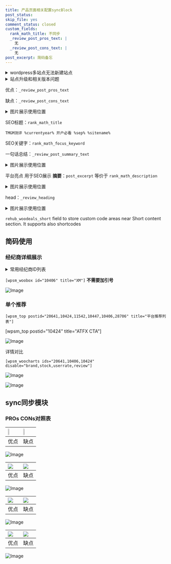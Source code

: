 ```yaml
---
title: 产品页面相关配置syncBlock
post_status: 
skip_file: yes
comment_status: closed
custom_fields:
  rank_math_title: 不同步
  _review_post_pros_text: |
    无
  _review_post_cons_text: |
    无
post_excerpt: 简码备忘
---
```

<details><summary>wordpress多站点无法新建站点</summary>

<li>和报错需要清理cookies一样的原因</li>
<li>wp-config.php里面<code>define( 'SUBDOMAIN_INSTALL', false );//子域名安装</code></li>
<li>新建子站点是用<code>define( 'SUBDOMAIN_INSTALL', true);//子域名安装</code> 完成以后，改成<code>false</code></li>
</details>

<details><summary>站点升级和相关版本问题</summary>

<p>wordpress：5.9.9
woocommerce：7.5.1
出现问题的地方：主题选项里面>><strong>Product layout >>compact style</strong></p>
<p>如何出现没有用过的字段 导致无法保存。先导出配置 然后进行修改，后面再次恢复即可。</p>
<p>出现部分字段无法显示时，需要返回默认布局后，对产品进行保存就好了。</p>
<p></p>
</details>

优点：`_review_post_pros_text`

缺点：`_review_post_cons_text`

<details><summary>图片展示使用位置</summary>

<img src="https://prod-files-secure.s3.us-west-2.amazonaws.com/39ed1227-6d7d-4570-be36-9ccd4a2c4241/f51d3d83-55d4-4bdf-9604-f37ec77ab556/Untitled.png?X-Amz-Algorithm=AWS4-HMAC-SHA256&X-Amz-Content-Sha256=UNSIGNED-PAYLOAD&X-Amz-Credential=ASIAZI2LB4663J6KWKL3%2F20250801%2Fus-west-2%2Fs3%2Faws4_request&X-Amz-Date=20250801T165517Z&X-Amz-Expires=3600&X-Amz-Security-Token=IQoJb3JpZ2luX2VjEMn%2F%2F%2F%2F%2F%2F%2F%2F%2F%2FwEaCXVzLXdlc3QtMiJHMEUCIHrqUPetF3bS96jrMvT7XXNn5HEKmoX4enYcMeUfCnWzAiEAuIjeTmplv8%2BFL0p7Yf4CdLyqhAikmirB4pOevyyyw54qiAQI8v%2F%2F%2F%2F%2F%2F%2F%2F%2F%2FARAAGgw2Mzc0MjMxODM4MDUiDDp%2BjXAFtjt3gtx3tSrcA9cSR5uGXVJCmrK2%2BFKC2phDWQSdEr%2FUCvC4unKUu6J8tfI%2FLqs2R%2B5ItlV6j7InDVQiPQBo3HB19uXo8qElpKy6REYVTkJDWa%2BNMNDpW%2BeXfLhlExplFFb7LGXuEZpwliNnKWoDNAXhwKKW1PzA7JL1Ugty3KYegkgTu%2Fk6eYXvXYfJ8mEOxSFjN9E9O6XmFzmqKm9MkwZgxEmb6Gk2J4rqLClFJ2SuFX2F8UwnfioevTFGK58AKV1ZSibo8Iu2qNjDqZPVZHedQAYmSk7vz4Oosz0P1mVs6CJwsd8rm4sccaaCze%2BRr56y2QWHE3gqGTbnKxbESddI7mFrxU3vTlEJHnCLPrfBmIzsRGi%2FbfM5XsuaYPETcoy%2BzdUu3iwNdrXOXkHsrLDxdIJQWfBoLwt46vUWYIJv1Dk40Ejz5GkE3CKp%2BOLTQXOoxi0Qfl%2BmXrNFsvd2n1ZGdeWgZhuxO%2FpH6%2FCQkBzTPoR%2FJJ%2FRvFIF%2Fu8O1Yd1wQUeZ6AOMk52dlQkIb1QVx%2F3RK5UhjkiniN3TMrNIuFokVg44JfxhbKixFc28dEqk9PjIYnVN4MDxfrFWsFc2OLs6oUw8n1M1sjbULg5pjnTDJLwse8KhY1jEsU5cNWG39jdymBwMKzgs8QGOqUB1DyBXX0KMxWgjdXWWuMrM%2BcvHwqXSY%2Bm%2FJSuHylu1AM1lVrYcQzeov2yHdBPR56ND6RT3Pb6l1et%2BV2Vj7QZtwBRepCMWih%2BaA2FkCka5JdAuLrw9HtqFxxlr%2BAECmHh8%2BO9Zys%2FEY5zpzROaT8OruOt9ihdXd1rb4Aud3omby7cZ3CLal5JGTZFoqw9sYQg7tTbCTzgznUQ9WLIShUUf988B0X5&X-Amz-Signature=3208ddc1e33099a1f06b99bf4f9a68fe2283b12c7c9945046b1e07e81b37b403&X-Amz-SignedHeaders=host&x-amz-checksum-mode=ENABLED&x-id=GetObject" alt="Image">
</details>

SEO标题：`rank_math_title`

`TMGM测评 %currentyear% 开户必看 %sep% %sitename%`

SEO关键字：`rank_math_focus_keyword`

一句话总结：`_review_post_summary_text`

<details><summary>图片展示使用位置</summary>

<img src="https://prod-files-secure.s3.us-west-2.amazonaws.com/39ed1227-6d7d-4570-be36-9ccd4a2c4241/4b96a922-296c-4f4e-8630-d1c870cbce01/Untitled.png?X-Amz-Algorithm=AWS4-HMAC-SHA256&X-Amz-Content-Sha256=UNSIGNED-PAYLOAD&X-Amz-Credential=ASIAZI2LB4667MQHN5FV%2F20250801%2Fus-west-2%2Fs3%2Faws4_request&X-Amz-Date=20250801T165518Z&X-Amz-Expires=3600&X-Amz-Security-Token=IQoJb3JpZ2luX2VjEMn%2F%2F%2F%2F%2F%2F%2F%2F%2F%2FwEaCXVzLXdlc3QtMiJHMEUCIGrD6PfsryKViSyvdyC3aNu%2BEyY1qTQR8RHdiEtkzcvPAiEAk%2FSn%2Fd%2BcvlmWNy9eQ04pksGOQBbReZIVIl3i2ch367IqiAQI8v%2F%2F%2F%2F%2F%2F%2F%2F%2F%2FARAAGgw2Mzc0MjMxODM4MDUiDJUxx569pbonO4bksircA8ZIkD4IQC1vf2TWAKXiYb%2FBiSuM2b39LWXQQDhwktkFqK1V%2BwRk%2BnqUfWbEzg4LwqsVDhQTg%2F77ff8qNthAIyemS44CA99r8vpMtT9GP8Ax5zuZEEs9lX%2BtFHgErDCX6xgbcy%2Bhs8asdI9YDg2swLuIs5eicqklZrU4acwoynnUVPjn75djbCEtoZckBJfkSZaXe%2FlOo81RiXJK4zchXKDgv7oIrCI6LBJl7ZEmzW8L8WIu%2FhytTUuIzUQGaWUctgdN8FoZTq9Fdkc%2BtKQX50QTdla9oQAEkYodI%2FcraFdpcO8XXHyHvRQ0uMHi2FfmCHdZGqKe8KnQWa2kmQ5lxJ6JKQezJ2BayfT3gwo46eRrRQI0WsSt0Mwn16UL9iiqAh%2B9EqSNNv%2Ft9V5LCGal3brTutqtiB3ActWXcPJH%2BEnUzEJDodkExSm2uqKI%2FazPKLSStIjh89vDW3X6vLH1RPmzuVdRqNUmz5dwmn8VaGGfRSfySSM5dcuTLgasgL5ZUv87PuALv9IXPU1RmxXaQUz9KuMYvMQ0OrSBLupW5o3GZZh5VMLMtWLjsvLTYkf7dNvLERKtkNBZn1WcMu%2FY2b2GaocO05HbxkjRvgnrKw864iUftgD8LHYiJ7E2MIDgs8QGOqUBvDFHSAqOnFEsPKRZW9VrMYd8jTwbMRbM6w6hP34cpQzME7RhUxtkNl6eMUKwbHtGcClXP6dIu%2FF%2FEA7CAYwFNTNVOYp%2B9IdwU%2BYAGwYkQCax7wYHaLi5U%2Bs404iJ2zghLG6g%2B4L4uWqJeqt5rcPwPyqu0mUDYcMxr8LQzEWKD7IAQzmSNhwyfyS1GRRKQfyEHTwY7YCt7DJbVVLwLVI2q8gr1l4B&X-Amz-Signature=d5f5a6932aaf95631deea7348dbdd30f45b349a496eb8f7ffc13de15fafff0ff&X-Amz-SignedHeaders=host&x-amz-checksum-mode=ENABLED&x-id=GetObject" alt="Image">
</details>

平台亮点 用于SEO展示 **摘要**：`post_excerpt`  等价于 `rank_math_description`

<details><summary>图片展示使用位置</summary>

<img src="https://prod-files-secure.s3.us-west-2.amazonaws.com/39ed1227-6d7d-4570-be36-9ccd4a2c4241/1ee11f63-b60a-4dfe-a7a7-d58ff23b5d88/Untitled.png?X-Amz-Algorithm=AWS4-HMAC-SHA256&X-Amz-Content-Sha256=UNSIGNED-PAYLOAD&X-Amz-Credential=ASIAZI2LB4666L4NAFXV%2F20250801%2Fus-west-2%2Fs3%2Faws4_request&X-Amz-Date=20250801T165518Z&X-Amz-Expires=3600&X-Amz-Security-Token=IQoJb3JpZ2luX2VjEMn%2F%2F%2F%2F%2F%2F%2F%2F%2F%2FwEaCXVzLXdlc3QtMiJIMEYCIQDcymc2BNCZtp5sQPYkENKilSj3FgqxsmC9jXjcCEWE8wIhAP1j3Gf9T8vMp4upeWHZmKjwH5s2ldh9A5xRepZrDkz9KogECPL%2F%2F%2F%2F%2F%2F%2F%2F%2F%2FwEQABoMNjM3NDIzMTgzODA1IgxivQuGZty9i0mH0HUq3APe5mRgksky1n6PmagNKWKpixO4NhnY7Lm1y2zMTYgiK4BvocgFA5lu5VBZS8UI2GrFprP1sva3HDUTpLUPYlKndHTL0vxWVArIocv5HCbLcKUrYyZIb989F0h%2F%2FarS1LMPP1wLQgyOmpvpaYj3nnx0i5F1ZcWVLYcoCc9Z1FdBeFu3jnDe7hCB9yRYzKERskg79DPwjrKufO1KTYg0hMlhBgR7FhYnscfRkFLfA9VvXC%2F5iVh%2FuISrCYSwMK1Exj8y3W9zUL0Ka3pn4SUkHIeJ6vBqJ7JuYCJ%2FrsG5xa%2B97VRFTJekvk3nteVas9aFzvrLWwzraxv22qF%2FFQp%2FJO5kkYtBB%2FiOBrVrmy74Ty98w3DjDzx7TnXWhBVMogC%2BGIVDEmxRgDBTheZIrmjj9syBZh8oXAcKHar6FtUe7M7XMllMUXYmor%2BvOGcFGyif1qqtV3iUe93rvSWk2sepCAc9dcqxAX5EzxzaGa59IlRvtSuw0FhhedJDpGCRk4cfGlIggPq6dG08aiNAeDc307lFHnrEkli9%2Bm0%2BGKB3%2BwY5jUcbrb9VarurFmzG43lpcdrxgTfRjiOHKVcLqo6IUrwF%2FoR6bf6kle43IqfASZeP25roE%2FX49ipgp%2BlgXDDo4LPEBjqkARKWyN%2BpnbK5WWdYQEU3%2Fqee16n19LE2fzkg5pBulq2O4lN7n%2FFrNe4nR45qSdZGsblapAXx5a%2F0uqPe77DNZtmSaxZ7kVsZTO82l7ck3xrzcKiW%2FMFbiau2FN1iOPqGDCc1er8VubPcabrwXqusxpQJqO%2Bo60%2BvdQ72BSq27IfVIotSo1cyDhK%2BFbNrlgQhE4RttwsfOlE6l4Nn2ySPly95rMjO&X-Amz-Signature=d7d3c1cdd32feef323d642fb726cffeaacc83c23241b6bb98a9726879fe7f877&X-Amz-SignedHeaders=host&x-amz-checksum-mode=ENABLED&x-id=GetObject" alt="Image">
<img src="https://prod-files-secure.s3.us-west-2.amazonaws.com/39ed1227-6d7d-4570-be36-9ccd4a2c4241/ad4118b5-78d8-4fbe-801e-3b29b5d99c01/Untitled.png?X-Amz-Algorithm=AWS4-HMAC-SHA256&X-Amz-Content-Sha256=UNSIGNED-PAYLOAD&X-Amz-Credential=ASIAZI2LB4666L4NAFXV%2F20250801%2Fus-west-2%2Fs3%2Faws4_request&X-Amz-Date=20250801T165518Z&X-Amz-Expires=3600&X-Amz-Security-Token=IQoJb3JpZ2luX2VjEMn%2F%2F%2F%2F%2F%2F%2F%2F%2F%2FwEaCXVzLXdlc3QtMiJIMEYCIQDcymc2BNCZtp5sQPYkENKilSj3FgqxsmC9jXjcCEWE8wIhAP1j3Gf9T8vMp4upeWHZmKjwH5s2ldh9A5xRepZrDkz9KogECPL%2F%2F%2F%2F%2F%2F%2F%2F%2F%2FwEQABoMNjM3NDIzMTgzODA1IgxivQuGZty9i0mH0HUq3APe5mRgksky1n6PmagNKWKpixO4NhnY7Lm1y2zMTYgiK4BvocgFA5lu5VBZS8UI2GrFprP1sva3HDUTpLUPYlKndHTL0vxWVArIocv5HCbLcKUrYyZIb989F0h%2F%2FarS1LMPP1wLQgyOmpvpaYj3nnx0i5F1ZcWVLYcoCc9Z1FdBeFu3jnDe7hCB9yRYzKERskg79DPwjrKufO1KTYg0hMlhBgR7FhYnscfRkFLfA9VvXC%2F5iVh%2FuISrCYSwMK1Exj8y3W9zUL0Ka3pn4SUkHIeJ6vBqJ7JuYCJ%2FrsG5xa%2B97VRFTJekvk3nteVas9aFzvrLWwzraxv22qF%2FFQp%2FJO5kkYtBB%2FiOBrVrmy74Ty98w3DjDzx7TnXWhBVMogC%2BGIVDEmxRgDBTheZIrmjj9syBZh8oXAcKHar6FtUe7M7XMllMUXYmor%2BvOGcFGyif1qqtV3iUe93rvSWk2sepCAc9dcqxAX5EzxzaGa59IlRvtSuw0FhhedJDpGCRk4cfGlIggPq6dG08aiNAeDc307lFHnrEkli9%2Bm0%2BGKB3%2BwY5jUcbrb9VarurFmzG43lpcdrxgTfRjiOHKVcLqo6IUrwF%2FoR6bf6kle43IqfASZeP25roE%2FX49ipgp%2BlgXDDo4LPEBjqkARKWyN%2BpnbK5WWdYQEU3%2Fqee16n19LE2fzkg5pBulq2O4lN7n%2FFrNe4nR45qSdZGsblapAXx5a%2F0uqPe77DNZtmSaxZ7kVsZTO82l7ck3xrzcKiW%2FMFbiau2FN1iOPqGDCc1er8VubPcabrwXqusxpQJqO%2Bo60%2BvdQ72BSq27IfVIotSo1cyDhK%2BFbNrlgQhE4RttwsfOlE6l4Nn2ySPly95rMjO&X-Amz-Signature=d51e08267fda8899f95b96db1208acada0eb5bf2a8d0171d339a03d0550ed857&X-Amz-SignedHeaders=host&x-amz-checksum-mode=ENABLED&x-id=GetObject" alt="Image">
<img src="https://prod-files-secure.s3.us-west-2.amazonaws.com/39ed1227-6d7d-4570-be36-9ccd4a2c4241/a38cf7c9-a79c-4b64-9e94-13589fe0758b/Untitled.png?X-Amz-Algorithm=AWS4-HMAC-SHA256&X-Amz-Content-Sha256=UNSIGNED-PAYLOAD&X-Amz-Credential=ASIAZI2LB4666L4NAFXV%2F20250801%2Fus-west-2%2Fs3%2Faws4_request&X-Amz-Date=20250801T165518Z&X-Amz-Expires=3600&X-Amz-Security-Token=IQoJb3JpZ2luX2VjEMn%2F%2F%2F%2F%2F%2F%2F%2F%2F%2FwEaCXVzLXdlc3QtMiJIMEYCIQDcymc2BNCZtp5sQPYkENKilSj3FgqxsmC9jXjcCEWE8wIhAP1j3Gf9T8vMp4upeWHZmKjwH5s2ldh9A5xRepZrDkz9KogECPL%2F%2F%2F%2F%2F%2F%2F%2F%2F%2FwEQABoMNjM3NDIzMTgzODA1IgxivQuGZty9i0mH0HUq3APe5mRgksky1n6PmagNKWKpixO4NhnY7Lm1y2zMTYgiK4BvocgFA5lu5VBZS8UI2GrFprP1sva3HDUTpLUPYlKndHTL0vxWVArIocv5HCbLcKUrYyZIb989F0h%2F%2FarS1LMPP1wLQgyOmpvpaYj3nnx0i5F1ZcWVLYcoCc9Z1FdBeFu3jnDe7hCB9yRYzKERskg79DPwjrKufO1KTYg0hMlhBgR7FhYnscfRkFLfA9VvXC%2F5iVh%2FuISrCYSwMK1Exj8y3W9zUL0Ka3pn4SUkHIeJ6vBqJ7JuYCJ%2FrsG5xa%2B97VRFTJekvk3nteVas9aFzvrLWwzraxv22qF%2FFQp%2FJO5kkYtBB%2FiOBrVrmy74Ty98w3DjDzx7TnXWhBVMogC%2BGIVDEmxRgDBTheZIrmjj9syBZh8oXAcKHar6FtUe7M7XMllMUXYmor%2BvOGcFGyif1qqtV3iUe93rvSWk2sepCAc9dcqxAX5EzxzaGa59IlRvtSuw0FhhedJDpGCRk4cfGlIggPq6dG08aiNAeDc307lFHnrEkli9%2Bm0%2BGKB3%2BwY5jUcbrb9VarurFmzG43lpcdrxgTfRjiOHKVcLqo6IUrwF%2FoR6bf6kle43IqfASZeP25roE%2FX49ipgp%2BlgXDDo4LPEBjqkARKWyN%2BpnbK5WWdYQEU3%2Fqee16n19LE2fzkg5pBulq2O4lN7n%2FFrNe4nR45qSdZGsblapAXx5a%2F0uqPe77DNZtmSaxZ7kVsZTO82l7ck3xrzcKiW%2FMFbiau2FN1iOPqGDCc1er8VubPcabrwXqusxpQJqO%2Bo60%2BvdQ72BSq27IfVIotSo1cyDhK%2BFbNrlgQhE4RttwsfOlE6l4Nn2ySPly95rMjO&X-Amz-Signature=16db5a53048f30a5284c8e337484ea5f51c59a1496ff0bcbb1272cc1f543daf4&X-Amz-SignedHeaders=host&x-amz-checksum-mode=ENABLED&x-id=GetObject" alt="Image">
<img src="https://prod-files-secure.s3.us-west-2.amazonaws.com/39ed1227-6d7d-4570-be36-9ccd4a2c4241/7da6fc1e-d2ac-42ae-8c75-cb5749aa18f6/Untitled.png?X-Amz-Algorithm=AWS4-HMAC-SHA256&X-Amz-Content-Sha256=UNSIGNED-PAYLOAD&X-Amz-Credential=ASIAZI2LB4666L4NAFXV%2F20250801%2Fus-west-2%2Fs3%2Faws4_request&X-Amz-Date=20250801T165518Z&X-Amz-Expires=3600&X-Amz-Security-Token=IQoJb3JpZ2luX2VjEMn%2F%2F%2F%2F%2F%2F%2F%2F%2F%2FwEaCXVzLXdlc3QtMiJIMEYCIQDcymc2BNCZtp5sQPYkENKilSj3FgqxsmC9jXjcCEWE8wIhAP1j3Gf9T8vMp4upeWHZmKjwH5s2ldh9A5xRepZrDkz9KogECPL%2F%2F%2F%2F%2F%2F%2F%2F%2F%2FwEQABoMNjM3NDIzMTgzODA1IgxivQuGZty9i0mH0HUq3APe5mRgksky1n6PmagNKWKpixO4NhnY7Lm1y2zMTYgiK4BvocgFA5lu5VBZS8UI2GrFprP1sva3HDUTpLUPYlKndHTL0vxWVArIocv5HCbLcKUrYyZIb989F0h%2F%2FarS1LMPP1wLQgyOmpvpaYj3nnx0i5F1ZcWVLYcoCc9Z1FdBeFu3jnDe7hCB9yRYzKERskg79DPwjrKufO1KTYg0hMlhBgR7FhYnscfRkFLfA9VvXC%2F5iVh%2FuISrCYSwMK1Exj8y3W9zUL0Ka3pn4SUkHIeJ6vBqJ7JuYCJ%2FrsG5xa%2B97VRFTJekvk3nteVas9aFzvrLWwzraxv22qF%2FFQp%2FJO5kkYtBB%2FiOBrVrmy74Ty98w3DjDzx7TnXWhBVMogC%2BGIVDEmxRgDBTheZIrmjj9syBZh8oXAcKHar6FtUe7M7XMllMUXYmor%2BvOGcFGyif1qqtV3iUe93rvSWk2sepCAc9dcqxAX5EzxzaGa59IlRvtSuw0FhhedJDpGCRk4cfGlIggPq6dG08aiNAeDc307lFHnrEkli9%2Bm0%2BGKB3%2BwY5jUcbrb9VarurFmzG43lpcdrxgTfRjiOHKVcLqo6IUrwF%2FoR6bf6kle43IqfASZeP25roE%2FX49ipgp%2BlgXDDo4LPEBjqkARKWyN%2BpnbK5WWdYQEU3%2Fqee16n19LE2fzkg5pBulq2O4lN7n%2FFrNe4nR45qSdZGsblapAXx5a%2F0uqPe77DNZtmSaxZ7kVsZTO82l7ck3xrzcKiW%2FMFbiau2FN1iOPqGDCc1er8VubPcabrwXqusxpQJqO%2Bo60%2BvdQ72BSq27IfVIotSo1cyDhK%2BFbNrlgQhE4RttwsfOlE6l4Nn2ySPly95rMjO&X-Amz-Signature=b741ffba86fdc275e0daa5bd9f71ed028cb6dd1ac0691721e212ea61a62e5007&X-Amz-SignedHeaders=host&x-amz-checksum-mode=ENABLED&x-id=GetObject" alt="Image">
<img src="https://prod-files-secure.s3.us-west-2.amazonaws.com/39ed1227-6d7d-4570-be36-9ccd4a2c4241/7e97f40a-eaee-47f5-b2f9-475f96808fa7/Untitled.png?X-Amz-Algorithm=AWS4-HMAC-SHA256&X-Amz-Content-Sha256=UNSIGNED-PAYLOAD&X-Amz-Credential=ASIAZI2LB4666L4NAFXV%2F20250801%2Fus-west-2%2Fs3%2Faws4_request&X-Amz-Date=20250801T165518Z&X-Amz-Expires=3600&X-Amz-Security-Token=IQoJb3JpZ2luX2VjEMn%2F%2F%2F%2F%2F%2F%2F%2F%2F%2FwEaCXVzLXdlc3QtMiJIMEYCIQDcymc2BNCZtp5sQPYkENKilSj3FgqxsmC9jXjcCEWE8wIhAP1j3Gf9T8vMp4upeWHZmKjwH5s2ldh9A5xRepZrDkz9KogECPL%2F%2F%2F%2F%2F%2F%2F%2F%2F%2FwEQABoMNjM3NDIzMTgzODA1IgxivQuGZty9i0mH0HUq3APe5mRgksky1n6PmagNKWKpixO4NhnY7Lm1y2zMTYgiK4BvocgFA5lu5VBZS8UI2GrFprP1sva3HDUTpLUPYlKndHTL0vxWVArIocv5HCbLcKUrYyZIb989F0h%2F%2FarS1LMPP1wLQgyOmpvpaYj3nnx0i5F1ZcWVLYcoCc9Z1FdBeFu3jnDe7hCB9yRYzKERskg79DPwjrKufO1KTYg0hMlhBgR7FhYnscfRkFLfA9VvXC%2F5iVh%2FuISrCYSwMK1Exj8y3W9zUL0Ka3pn4SUkHIeJ6vBqJ7JuYCJ%2FrsG5xa%2B97VRFTJekvk3nteVas9aFzvrLWwzraxv22qF%2FFQp%2FJO5kkYtBB%2FiOBrVrmy74Ty98w3DjDzx7TnXWhBVMogC%2BGIVDEmxRgDBTheZIrmjj9syBZh8oXAcKHar6FtUe7M7XMllMUXYmor%2BvOGcFGyif1qqtV3iUe93rvSWk2sepCAc9dcqxAX5EzxzaGa59IlRvtSuw0FhhedJDpGCRk4cfGlIggPq6dG08aiNAeDc307lFHnrEkli9%2Bm0%2BGKB3%2BwY5jUcbrb9VarurFmzG43lpcdrxgTfRjiOHKVcLqo6IUrwF%2FoR6bf6kle43IqfASZeP25roE%2FX49ipgp%2BlgXDDo4LPEBjqkARKWyN%2BpnbK5WWdYQEU3%2Fqee16n19LE2fzkg5pBulq2O4lN7n%2FFrNe4nR45qSdZGsblapAXx5a%2F0uqPe77DNZtmSaxZ7kVsZTO82l7ck3xrzcKiW%2FMFbiau2FN1iOPqGDCc1er8VubPcabrwXqusxpQJqO%2Bo60%2BvdQ72BSq27IfVIotSo1cyDhK%2BFbNrlgQhE4RttwsfOlE6l4Nn2ySPly95rMjO&X-Amz-Signature=010d76204e4537f9705768756a56919d2e5c07299e6d31ef775623f38ecc3b00&X-Amz-SignedHeaders=host&x-amz-checksum-mode=ENABLED&x-id=GetObject" alt="Image">
</details>

head：`_review_heading`

<details><summary>图片展示使用位置</summary>

<img src="https://prod-files-secure.s3.us-west-2.amazonaws.com/39ed1227-6d7d-4570-be36-9ccd4a2c4241/3a4650ad-9887-415c-889a-edd51fa54f27/Untitled.png?X-Amz-Algorithm=AWS4-HMAC-SHA256&X-Amz-Content-Sha256=UNSIGNED-PAYLOAD&X-Amz-Credential=ASIAZI2LB466RZYRRJUW%2F20250801%2Fus-west-2%2Fs3%2Faws4_request&X-Amz-Date=20250801T165518Z&X-Amz-Expires=3600&X-Amz-Security-Token=IQoJb3JpZ2luX2VjEMn%2F%2F%2F%2F%2F%2F%2F%2F%2F%2FwEaCXVzLXdlc3QtMiJHMEUCIFmImfzfZ9mkkCF8FeWwFdhWZdgQlz%2F1ZQ7XjFxUQwNLAiEAxuLZuVw6kBBV6jbTlhnmvE3PV2Rk9KzM2unReW6yQZMqiAQI8v%2F%2F%2F%2F%2F%2F%2F%2F%2F%2FARAAGgw2Mzc0MjMxODM4MDUiDNibBgs%2FhiRDLwJR2ircAxxkHdiQsG03HkbSTmJpElpQr2mETr3boyCRaEsFRcjaGer8QWUR2sCUfgyEq8DInXtKbgAGOXTnY6wwPdV96lDxgh%2B5La2fL78Yvumeyhu77891GiPXRYt8kDmf2dA6o1O2X%2Be01GQ4iwnfXzBhKOikBcRhy6qqZeeehgH4Dcrl1addEHdK2WXoKdwMiUv%2FvFi0jjrY%2FN109hnTeRmt58KsqvIMC%2F36nmtZOoyDR6uhBP%2F3X2v7UbDEPSovNAI7HSHYawFjsIw6Qcvgiu8wwGjGkLOw6g8IshU8UxRSLoen3z0%2FPvq9f8%2BRjhglzw%2BBpD22YayE%2BzFXGCirXvM8NR9p7kOj42O98eUmUeSvUL374Rlo0mHawBRRLbvLkxIoc9QcCofckq4e9ucbTCO5ivUPPXumljaPPvDA2qLsrXgyf6z%2BQMer9UTZ%2B%2Fvv1VmsKeuvzv9EXbyTh%2Fpx0bM1G2Qqc%2Fo7bsTM0Cs%2BQZWK5lRDvMyJ6IYyfRkoXCO%2F%2BgOQdmaKbsCmEEtCt05EtFEuwbyhLFJXhXF1iB937sX1h0mn2vxz0Ed%2FYGu7vJCgScHBKTTVEOBpFTsL%2FS6x0oY1LnxK6mnhbL%2FyUP0dCEML4mQfNJK1AdYzftwigSFBMKzfs8QGOqUBlNy3j8nsbfohd0yWcV9AM2LOw%2Fq9umwCcNMK3%2BTCYIuquTSqou1s%2Bnt1ApYnzsI65HkSMOmOTp6K65%2FsL0SyjaAhl1KaFPa%2Bj%2BB4xWyIA5%2F9U64Iz%2F2gaWWmEGaRbbbUJv4mUzo%2FmvI5s78%2BpmkfMm0jz1Y2sa9i7ZMypnWeOFtAQ7T%2FeF%2BkIU7h7SHz2OtCwpzaLu3FthOtE3kS%2FvJL5MRvy5a9&X-Amz-Signature=2e0b8e38b4265fefbce82c88053cf4f69cfd48ae1cef04969d1ac77fef4b7c50&X-Amz-SignedHeaders=host&x-amz-checksum-mode=ENABLED&x-id=GetObject" alt="Image">
</details>

`rehub_woodeals_short`	field to store custom code areas near Short content section. It supports also shortcodes



## 简码使用

### 经纪商详细展示

<details><summary>常用经纪商ID列表</summary>

<pre><code class="php">嘉盛 ===> 20641  [wpsm_woobox id="20641" title="嘉盛"]
易信easymarkets ===> 11542  [wpsm_woobox id="11542" title="易信easymarkets"]
ATFX外汇 ===> 10424  [wpsm_woobox id="10424" title="ATFX"]
XM ===> 10406  [wpsm_woobox id="10406" title="XM"]
TMGM ===> 29622  [wpsm_woobox id="29622" title="TMGM"]
HYCM ===> 10447  [wpsm_woobox id="10447" title="HYCM"]
fpmarkets澳福外汇 ===> 20639  [wpsm_woobox id="20639" title="fpmarkets澳福外汇"]</code></pre>
</details>

`[wpsm_woobox id="10406" title="XM"]` **不需要加引号**

![Image](https://prod-files-secure.s3.us-west-2.amazonaws.com/39ed1227-6d7d-4570-be36-9ccd4a2c4241/4f898f9d-0fa7-4e43-acd3-ac6bc7be575a/Untitled.png?X-Amz-Algorithm=AWS4-HMAC-SHA256&X-Amz-Content-Sha256=UNSIGNED-PAYLOAD&X-Amz-Credential=ASIAZI2LB466WE2RSETZ%2F20250801%2Fus-west-2%2Fs3%2Faws4_request&X-Amz-Date=20250801T165516Z&X-Amz-Expires=3600&X-Amz-Security-Token=IQoJb3JpZ2luX2VjEMn%2F%2F%2F%2F%2F%2F%2F%2F%2F%2FwEaCXVzLXdlc3QtMiJGMEQCIE1gDZpgvzLYWHJl5h55acipf4q7ulJxLyeqo48YBz1qAiApU99i0Qmw3GcucgsBClbw0rr5nUSBt0yCoMrB7CBPFyqIBAjy%2F%2F%2F%2F%2F%2F%2F%2F%2F%2F8BEAAaDDYzNzQyMzE4MzgwNSIMrCndvmDJ8n6CSzxnKtwD0zxK%2FNMCpDNam2VcLiuhggErtbx7qKY148%2B7qIzu3APDLJSnsZyA6nLppLcv6v10Mbr4Z80d7o68EwMWalyaOxPtcCI28gJQM%2Fi3Jmle9dmsUuZK5IN8jnGCdpEbc1bHi56FQtz22GTWwh2djGfTFE7EI2OksPAwbtMt9efWlk%2Fe9fsemD3jqro%2FmDqRGBRlQbc325jB6TPTCr7O4gmBhwoSljxLFZ%2FaGjXZov0ZR8jh6dhIqmL3gp3qbr9o0y6w35WFtRc01UV0BLKJjKGorSxnlN4rEoZwnJASn9G8OlSFoIew8q3RhTqsqoNvVaN3c8C494AbXF33jakGd7WvbYqAHlRGlA7C22BZJdBCXkLX2am%2Fr0QByRcxeeoLaVLAWngINtXSO7KM3uGwh0FRdDgyN%2BDW3rBYz8MyXTH2qoE6qfpeLy9cQVwAEeVRURsX%2B2ZaJ%2Bn01pcyjjALgK0xDVy87tPpauYcQLUuPKBc9bW6cQAZNfI90yqU92AowTsid5oNbHMxTwE%2Bg7SYPF9H8j2qZ5Mfh47Jd3FZluwjLJtBzsMpbZzGZ9iUDNVIxmTZDepGMLf%2FvrAFrkZKY55EJxMSzaOagYrtCZTEiGCC%2Ba2jEntDyjcCLQdgTL4wyd%2BzxAY6pgEzEsgp3%2F6ntjjFMcgyI4fXLaLJyLPjokYrynfJ66cXneMSmzRXCIv6BrZVV%2BvRZlAKnISqF%2FTGVf6IpE87b7adPG5I9gSXfvjMxMv0WhX9WnjZNgrT%2Bpbp%2FPhvfJEhzAnYT1xZfd1EY233%2FPvt28e3BTWl8rAYJzPqpMz3fwQhAkTQ%2FdbK%2BHbT%2F6tGtlLu73OO9LWyNkAaesJ%2BDcuJ%2FcxkjVrMhKg3&X-Amz-Signature=6b0001cc112f55587ad6f43d747097173a155aa024c1550bf1c169c42fb74d70&X-Amz-SignedHeaders=host&x-amz-checksum-mode=ENABLED&x-id=GetObject)

### 单个推荐
`[wpsm_top postid="20641,10424,11542,10447,10406,28706" title="平台推荐列表"]`

[wpsm_top postid="10424" title="ATFX CTA"]

![Image](https://prod-files-secure.s3.us-west-2.amazonaws.com/39ed1227-6d7d-4570-be36-9ccd4a2c4241/5ac620dc-51a8-48b6-b55d-91f47299193c/Untitled.png?X-Amz-Algorithm=AWS4-HMAC-SHA256&X-Amz-Content-Sha256=UNSIGNED-PAYLOAD&X-Amz-Credential=ASIAZI2LB466WE2RSETZ%2F20250801%2Fus-west-2%2Fs3%2Faws4_request&X-Amz-Date=20250801T165516Z&X-Amz-Expires=3600&X-Amz-Security-Token=IQoJb3JpZ2luX2VjEMn%2F%2F%2F%2F%2F%2F%2F%2F%2F%2FwEaCXVzLXdlc3QtMiJGMEQCIE1gDZpgvzLYWHJl5h55acipf4q7ulJxLyeqo48YBz1qAiApU99i0Qmw3GcucgsBClbw0rr5nUSBt0yCoMrB7CBPFyqIBAjy%2F%2F%2F%2F%2F%2F%2F%2F%2F%2F8BEAAaDDYzNzQyMzE4MzgwNSIMrCndvmDJ8n6CSzxnKtwD0zxK%2FNMCpDNam2VcLiuhggErtbx7qKY148%2B7qIzu3APDLJSnsZyA6nLppLcv6v10Mbr4Z80d7o68EwMWalyaOxPtcCI28gJQM%2Fi3Jmle9dmsUuZK5IN8jnGCdpEbc1bHi56FQtz22GTWwh2djGfTFE7EI2OksPAwbtMt9efWlk%2Fe9fsemD3jqro%2FmDqRGBRlQbc325jB6TPTCr7O4gmBhwoSljxLFZ%2FaGjXZov0ZR8jh6dhIqmL3gp3qbr9o0y6w35WFtRc01UV0BLKJjKGorSxnlN4rEoZwnJASn9G8OlSFoIew8q3RhTqsqoNvVaN3c8C494AbXF33jakGd7WvbYqAHlRGlA7C22BZJdBCXkLX2am%2Fr0QByRcxeeoLaVLAWngINtXSO7KM3uGwh0FRdDgyN%2BDW3rBYz8MyXTH2qoE6qfpeLy9cQVwAEeVRURsX%2B2ZaJ%2Bn01pcyjjALgK0xDVy87tPpauYcQLUuPKBc9bW6cQAZNfI90yqU92AowTsid5oNbHMxTwE%2Bg7SYPF9H8j2qZ5Mfh47Jd3FZluwjLJtBzsMpbZzGZ9iUDNVIxmTZDepGMLf%2FvrAFrkZKY55EJxMSzaOagYrtCZTEiGCC%2Ba2jEntDyjcCLQdgTL4wyd%2BzxAY6pgEzEsgp3%2F6ntjjFMcgyI4fXLaLJyLPjokYrynfJ66cXneMSmzRXCIv6BrZVV%2BvRZlAKnISqF%2FTGVf6IpE87b7adPG5I9gSXfvjMxMv0WhX9WnjZNgrT%2Bpbp%2FPhvfJEhzAnYT1xZfd1EY233%2FPvt28e3BTWl8rAYJzPqpMz3fwQhAkTQ%2FdbK%2BHbT%2F6tGtlLu73OO9LWyNkAaesJ%2BDcuJ%2FcxkjVrMhKg3&X-Amz-Signature=6aed131a65f9b660df66d54fa552c731bcc890bf043b0e82c60b93bdc736d891&X-Amz-SignedHeaders=host&x-amz-checksum-mode=ENABLED&x-id=GetObject)

详情对比

`[wpsm_woocharts ids="20641,10406,10424" disable="brand,stock,userrate,review"]`

![Image](https://prod-files-secure.s3.us-west-2.amazonaws.com/39ed1227-6d7d-4570-be36-9ccd4a2c4241/bf3ba45f-b9f3-4295-8aef-b4a495fd25f4/Untitled.png?X-Amz-Algorithm=AWS4-HMAC-SHA256&X-Amz-Content-Sha256=UNSIGNED-PAYLOAD&X-Amz-Credential=ASIAZI2LB466WE2RSETZ%2F20250801%2Fus-west-2%2Fs3%2Faws4_request&X-Amz-Date=20250801T165516Z&X-Amz-Expires=3600&X-Amz-Security-Token=IQoJb3JpZ2luX2VjEMn%2F%2F%2F%2F%2F%2F%2F%2F%2F%2FwEaCXVzLXdlc3QtMiJGMEQCIE1gDZpgvzLYWHJl5h55acipf4q7ulJxLyeqo48YBz1qAiApU99i0Qmw3GcucgsBClbw0rr5nUSBt0yCoMrB7CBPFyqIBAjy%2F%2F%2F%2F%2F%2F%2F%2F%2F%2F8BEAAaDDYzNzQyMzE4MzgwNSIMrCndvmDJ8n6CSzxnKtwD0zxK%2FNMCpDNam2VcLiuhggErtbx7qKY148%2B7qIzu3APDLJSnsZyA6nLppLcv6v10Mbr4Z80d7o68EwMWalyaOxPtcCI28gJQM%2Fi3Jmle9dmsUuZK5IN8jnGCdpEbc1bHi56FQtz22GTWwh2djGfTFE7EI2OksPAwbtMt9efWlk%2Fe9fsemD3jqro%2FmDqRGBRlQbc325jB6TPTCr7O4gmBhwoSljxLFZ%2FaGjXZov0ZR8jh6dhIqmL3gp3qbr9o0y6w35WFtRc01UV0BLKJjKGorSxnlN4rEoZwnJASn9G8OlSFoIew8q3RhTqsqoNvVaN3c8C494AbXF33jakGd7WvbYqAHlRGlA7C22BZJdBCXkLX2am%2Fr0QByRcxeeoLaVLAWngINtXSO7KM3uGwh0FRdDgyN%2BDW3rBYz8MyXTH2qoE6qfpeLy9cQVwAEeVRURsX%2B2ZaJ%2Bn01pcyjjALgK0xDVy87tPpauYcQLUuPKBc9bW6cQAZNfI90yqU92AowTsid5oNbHMxTwE%2Bg7SYPF9H8j2qZ5Mfh47Jd3FZluwjLJtBzsMpbZzGZ9iUDNVIxmTZDepGMLf%2FvrAFrkZKY55EJxMSzaOagYrtCZTEiGCC%2Ba2jEntDyjcCLQdgTL4wyd%2BzxAY6pgEzEsgp3%2F6ntjjFMcgyI4fXLaLJyLPjokYrynfJ66cXneMSmzRXCIv6BrZVV%2BvRZlAKnISqF%2FTGVf6IpE87b7adPG5I9gSXfvjMxMv0WhX9WnjZNgrT%2Bpbp%2FPhvfJEhzAnYT1xZfd1EY233%2FPvt28e3BTWl8rAYJzPqpMz3fwQhAkTQ%2FdbK%2BHbT%2F6tGtlLu73OO9LWyNkAaesJ%2BDcuJ%2FcxkjVrMhKg3&X-Amz-Signature=7ade73beb7e7faedebd51688c4794e2e8cb6980d535bd3c7f91b65a81d45efa8&X-Amz-SignedHeaders=host&x-amz-checksum-mode=ENABLED&x-id=GetObject)

![Image](https://prod-files-secure.s3.us-west-2.amazonaws.com/39ed1227-6d7d-4570-be36-9ccd4a2c4241/30bc56ef-f383-4b48-9768-2ebc9e436ec0/Untitled.png?X-Amz-Algorithm=AWS4-HMAC-SHA256&X-Amz-Content-Sha256=UNSIGNED-PAYLOAD&X-Amz-Credential=ASIAZI2LB466WE2RSETZ%2F20250801%2Fus-west-2%2Fs3%2Faws4_request&X-Amz-Date=20250801T165516Z&X-Amz-Expires=3600&X-Amz-Security-Token=IQoJb3JpZ2luX2VjEMn%2F%2F%2F%2F%2F%2F%2F%2F%2F%2FwEaCXVzLXdlc3QtMiJGMEQCIE1gDZpgvzLYWHJl5h55acipf4q7ulJxLyeqo48YBz1qAiApU99i0Qmw3GcucgsBClbw0rr5nUSBt0yCoMrB7CBPFyqIBAjy%2F%2F%2F%2F%2F%2F%2F%2F%2F%2F8BEAAaDDYzNzQyMzE4MzgwNSIMrCndvmDJ8n6CSzxnKtwD0zxK%2FNMCpDNam2VcLiuhggErtbx7qKY148%2B7qIzu3APDLJSnsZyA6nLppLcv6v10Mbr4Z80d7o68EwMWalyaOxPtcCI28gJQM%2Fi3Jmle9dmsUuZK5IN8jnGCdpEbc1bHi56FQtz22GTWwh2djGfTFE7EI2OksPAwbtMt9efWlk%2Fe9fsemD3jqro%2FmDqRGBRlQbc325jB6TPTCr7O4gmBhwoSljxLFZ%2FaGjXZov0ZR8jh6dhIqmL3gp3qbr9o0y6w35WFtRc01UV0BLKJjKGorSxnlN4rEoZwnJASn9G8OlSFoIew8q3RhTqsqoNvVaN3c8C494AbXF33jakGd7WvbYqAHlRGlA7C22BZJdBCXkLX2am%2Fr0QByRcxeeoLaVLAWngINtXSO7KM3uGwh0FRdDgyN%2BDW3rBYz8MyXTH2qoE6qfpeLy9cQVwAEeVRURsX%2B2ZaJ%2Bn01pcyjjALgK0xDVy87tPpauYcQLUuPKBc9bW6cQAZNfI90yqU92AowTsid5oNbHMxTwE%2Bg7SYPF9H8j2qZ5Mfh47Jd3FZluwjLJtBzsMpbZzGZ9iUDNVIxmTZDepGMLf%2FvrAFrkZKY55EJxMSzaOagYrtCZTEiGCC%2Ba2jEntDyjcCLQdgTL4wyd%2BzxAY6pgEzEsgp3%2F6ntjjFMcgyI4fXLaLJyLPjokYrynfJ66cXneMSmzRXCIv6BrZVV%2BvRZlAKnISqF%2FTGVf6IpE87b7adPG5I9gSXfvjMxMv0WhX9WnjZNgrT%2Bpbp%2FPhvfJEhzAnYT1xZfd1EY233%2FPvt28e3BTWl8rAYJzPqpMz3fwQhAkTQ%2FdbK%2BHbT%2F6tGtlLu73OO9LWyNkAaesJ%2BDcuJ%2FcxkjVrMhKg3&X-Amz-Signature=daf7377d7916aece810210c4c1922199f191cb30e2fbc7bda42e272404706238&X-Amz-SignedHeaders=host&x-amz-checksum-mode=ENABLED&x-id=GetObject)

## sync同步模块

### PROs CONs对照表

| <img src="https://cdn.ifttt.fun/gh/jarlin8/OSS@main/icons/customize/pros.svg" height="auto" width="37.3%"> | <img src="https://cdn.ifttt.fun/gh/jarlin8/OSS@main/icons/customize/cons.svg" height="auto" width="28.8%"> |
| :--- | :--- |
| 优点 | 缺点 |

![Image](https://prod-files-secure.s3.us-west-2.amazonaws.com/39ed1227-6d7d-4570-be36-9ccd4a2c4241/8742b755-dfb5-4004-9a5f-d6e561664bd8/Untitled.png?X-Amz-Algorithm=AWS4-HMAC-SHA256&X-Amz-Content-Sha256=UNSIGNED-PAYLOAD&X-Amz-Credential=ASIAZI2LB466WE2RSETZ%2F20250801%2Fus-west-2%2Fs3%2Faws4_request&X-Amz-Date=20250801T165516Z&X-Amz-Expires=3600&X-Amz-Security-Token=IQoJb3JpZ2luX2VjEMn%2F%2F%2F%2F%2F%2F%2F%2F%2F%2FwEaCXVzLXdlc3QtMiJGMEQCIE1gDZpgvzLYWHJl5h55acipf4q7ulJxLyeqo48YBz1qAiApU99i0Qmw3GcucgsBClbw0rr5nUSBt0yCoMrB7CBPFyqIBAjy%2F%2F%2F%2F%2F%2F%2F%2F%2F%2F8BEAAaDDYzNzQyMzE4MzgwNSIMrCndvmDJ8n6CSzxnKtwD0zxK%2FNMCpDNam2VcLiuhggErtbx7qKY148%2B7qIzu3APDLJSnsZyA6nLppLcv6v10Mbr4Z80d7o68EwMWalyaOxPtcCI28gJQM%2Fi3Jmle9dmsUuZK5IN8jnGCdpEbc1bHi56FQtz22GTWwh2djGfTFE7EI2OksPAwbtMt9efWlk%2Fe9fsemD3jqro%2FmDqRGBRlQbc325jB6TPTCr7O4gmBhwoSljxLFZ%2FaGjXZov0ZR8jh6dhIqmL3gp3qbr9o0y6w35WFtRc01UV0BLKJjKGorSxnlN4rEoZwnJASn9G8OlSFoIew8q3RhTqsqoNvVaN3c8C494AbXF33jakGd7WvbYqAHlRGlA7C22BZJdBCXkLX2am%2Fr0QByRcxeeoLaVLAWngINtXSO7KM3uGwh0FRdDgyN%2BDW3rBYz8MyXTH2qoE6qfpeLy9cQVwAEeVRURsX%2B2ZaJ%2Bn01pcyjjALgK0xDVy87tPpauYcQLUuPKBc9bW6cQAZNfI90yqU92AowTsid5oNbHMxTwE%2Bg7SYPF9H8j2qZ5Mfh47Jd3FZluwjLJtBzsMpbZzGZ9iUDNVIxmTZDepGMLf%2FvrAFrkZKY55EJxMSzaOagYrtCZTEiGCC%2Ba2jEntDyjcCLQdgTL4wyd%2BzxAY6pgEzEsgp3%2F6ntjjFMcgyI4fXLaLJyLPjokYrynfJ66cXneMSmzRXCIv6BrZVV%2BvRZlAKnISqF%2FTGVf6IpE87b7adPG5I9gSXfvjMxMv0WhX9WnjZNgrT%2Bpbp%2FPhvfJEhzAnYT1xZfd1EY233%2FPvt28e3BTWl8rAYJzPqpMz3fwQhAkTQ%2FdbK%2BHbT%2F6tGtlLu73OO9LWyNkAaesJ%2BDcuJ%2FcxkjVrMhKg3&X-Amz-Signature=37e712b040275af282f38e84a8b6143c7ef5ab738f86364afa70cefb2ef8a2f2&X-Amz-SignedHeaders=host&x-amz-checksum-mode=ENABLED&x-id=GetObject)

| <img src="https://cdn.ifttt.fun/gh/jarlin8/OSS@main/icons/customize/pros1.svg" height="auto"> | <img src="https://cdn.ifttt.fun/gh/jarlin8/OSS@main/icons/customize/cons1.svg" height="auto"> |
| :--- | :--- |
| 优点 | 缺点 |

![Image](https://prod-files-secure.s3.us-west-2.amazonaws.com/39ed1227-6d7d-4570-be36-9ccd4a2c4241/806358f8-c9c4-4e17-bb35-c6c76a5397a5/Untitled.png?X-Amz-Algorithm=AWS4-HMAC-SHA256&X-Amz-Content-Sha256=UNSIGNED-PAYLOAD&X-Amz-Credential=ASIAZI2LB466WE2RSETZ%2F20250801%2Fus-west-2%2Fs3%2Faws4_request&X-Amz-Date=20250801T165516Z&X-Amz-Expires=3600&X-Amz-Security-Token=IQoJb3JpZ2luX2VjEMn%2F%2F%2F%2F%2F%2F%2F%2F%2F%2FwEaCXVzLXdlc3QtMiJGMEQCIE1gDZpgvzLYWHJl5h55acipf4q7ulJxLyeqo48YBz1qAiApU99i0Qmw3GcucgsBClbw0rr5nUSBt0yCoMrB7CBPFyqIBAjy%2F%2F%2F%2F%2F%2F%2F%2F%2F%2F8BEAAaDDYzNzQyMzE4MzgwNSIMrCndvmDJ8n6CSzxnKtwD0zxK%2FNMCpDNam2VcLiuhggErtbx7qKY148%2B7qIzu3APDLJSnsZyA6nLppLcv6v10Mbr4Z80d7o68EwMWalyaOxPtcCI28gJQM%2Fi3Jmle9dmsUuZK5IN8jnGCdpEbc1bHi56FQtz22GTWwh2djGfTFE7EI2OksPAwbtMt9efWlk%2Fe9fsemD3jqro%2FmDqRGBRlQbc325jB6TPTCr7O4gmBhwoSljxLFZ%2FaGjXZov0ZR8jh6dhIqmL3gp3qbr9o0y6w35WFtRc01UV0BLKJjKGorSxnlN4rEoZwnJASn9G8OlSFoIew8q3RhTqsqoNvVaN3c8C494AbXF33jakGd7WvbYqAHlRGlA7C22BZJdBCXkLX2am%2Fr0QByRcxeeoLaVLAWngINtXSO7KM3uGwh0FRdDgyN%2BDW3rBYz8MyXTH2qoE6qfpeLy9cQVwAEeVRURsX%2B2ZaJ%2Bn01pcyjjALgK0xDVy87tPpauYcQLUuPKBc9bW6cQAZNfI90yqU92AowTsid5oNbHMxTwE%2Bg7SYPF9H8j2qZ5Mfh47Jd3FZluwjLJtBzsMpbZzGZ9iUDNVIxmTZDepGMLf%2FvrAFrkZKY55EJxMSzaOagYrtCZTEiGCC%2Ba2jEntDyjcCLQdgTL4wyd%2BzxAY6pgEzEsgp3%2F6ntjjFMcgyI4fXLaLJyLPjokYrynfJ66cXneMSmzRXCIv6BrZVV%2BvRZlAKnISqF%2FTGVf6IpE87b7adPG5I9gSXfvjMxMv0WhX9WnjZNgrT%2Bpbp%2FPhvfJEhzAnYT1xZfd1EY233%2FPvt28e3BTWl8rAYJzPqpMz3fwQhAkTQ%2FdbK%2BHbT%2F6tGtlLu73OO9LWyNkAaesJ%2BDcuJ%2FcxkjVrMhKg3&X-Amz-Signature=fd71ed583f1b7ce7ce54a5e7f33ada66fcfaf048f661f20a302a364fd9447242&X-Amz-SignedHeaders=host&x-amz-checksum-mode=ENABLED&x-id=GetObject)

| <img src="https://cdn.ifttt.fun/gh/jarlin8/OSS@main/icons/customize/pros2.svg" height="auto"> | <img src="https://cdn.ifttt.fun/gh/jarlin8/OSS@main/icons/customize/cons2.svg" height="auto"> |
| :--- | :--- |
| 优点 | 缺点 |

![Image](https://prod-files-secure.s3.us-west-2.amazonaws.com/39ed1227-6d7d-4570-be36-9ccd4a2c4241/a9245ec9-70dd-4005-b534-0d54315fc5f3/Untitled.png?X-Amz-Algorithm=AWS4-HMAC-SHA256&X-Amz-Content-Sha256=UNSIGNED-PAYLOAD&X-Amz-Credential=ASIAZI2LB466WE2RSETZ%2F20250801%2Fus-west-2%2Fs3%2Faws4_request&X-Amz-Date=20250801T165516Z&X-Amz-Expires=3600&X-Amz-Security-Token=IQoJb3JpZ2luX2VjEMn%2F%2F%2F%2F%2F%2F%2F%2F%2F%2FwEaCXVzLXdlc3QtMiJGMEQCIE1gDZpgvzLYWHJl5h55acipf4q7ulJxLyeqo48YBz1qAiApU99i0Qmw3GcucgsBClbw0rr5nUSBt0yCoMrB7CBPFyqIBAjy%2F%2F%2F%2F%2F%2F%2F%2F%2F%2F8BEAAaDDYzNzQyMzE4MzgwNSIMrCndvmDJ8n6CSzxnKtwD0zxK%2FNMCpDNam2VcLiuhggErtbx7qKY148%2B7qIzu3APDLJSnsZyA6nLppLcv6v10Mbr4Z80d7o68EwMWalyaOxPtcCI28gJQM%2Fi3Jmle9dmsUuZK5IN8jnGCdpEbc1bHi56FQtz22GTWwh2djGfTFE7EI2OksPAwbtMt9efWlk%2Fe9fsemD3jqro%2FmDqRGBRlQbc325jB6TPTCr7O4gmBhwoSljxLFZ%2FaGjXZov0ZR8jh6dhIqmL3gp3qbr9o0y6w35WFtRc01UV0BLKJjKGorSxnlN4rEoZwnJASn9G8OlSFoIew8q3RhTqsqoNvVaN3c8C494AbXF33jakGd7WvbYqAHlRGlA7C22BZJdBCXkLX2am%2Fr0QByRcxeeoLaVLAWngINtXSO7KM3uGwh0FRdDgyN%2BDW3rBYz8MyXTH2qoE6qfpeLy9cQVwAEeVRURsX%2B2ZaJ%2Bn01pcyjjALgK0xDVy87tPpauYcQLUuPKBc9bW6cQAZNfI90yqU92AowTsid5oNbHMxTwE%2Bg7SYPF9H8j2qZ5Mfh47Jd3FZluwjLJtBzsMpbZzGZ9iUDNVIxmTZDepGMLf%2FvrAFrkZKY55EJxMSzaOagYrtCZTEiGCC%2Ba2jEntDyjcCLQdgTL4wyd%2BzxAY6pgEzEsgp3%2F6ntjjFMcgyI4fXLaLJyLPjokYrynfJ66cXneMSmzRXCIv6BrZVV%2BvRZlAKnISqF%2FTGVf6IpE87b7adPG5I9gSXfvjMxMv0WhX9WnjZNgrT%2Bpbp%2FPhvfJEhzAnYT1xZfd1EY233%2FPvt28e3BTWl8rAYJzPqpMz3fwQhAkTQ%2FdbK%2BHbT%2F6tGtlLu73OO9LWyNkAaesJ%2BDcuJ%2FcxkjVrMhKg3&X-Amz-Signature=4b6d8bf4a5398e50ced706b8a309900753f68751c1014b4d6fa22c528a8a269d&X-Amz-SignedHeaders=host&x-amz-checksum-mode=ENABLED&x-id=GetObject)

| <img src="https://cdn.ifttt.fun/gh/jarlin8/OSS@main/icons/customize/pros3.svg" height="auto"> | <img src="https://cdn.ifttt.fun/gh/jarlin8/OSS@main/icons/customize/cons3.svg" height="auto"> |
| :--- | :--- |
| 优点 | 缺点 |

![Image](https://prod-files-secure.s3.us-west-2.amazonaws.com/39ed1227-6d7d-4570-be36-9ccd4a2c4241/e1e580a2-2e5c-4780-9ff4-19c318fc2284/Untitled.png?X-Amz-Algorithm=AWS4-HMAC-SHA256&X-Amz-Content-Sha256=UNSIGNED-PAYLOAD&X-Amz-Credential=ASIAZI2LB466WE2RSETZ%2F20250801%2Fus-west-2%2Fs3%2Faws4_request&X-Amz-Date=20250801T165516Z&X-Amz-Expires=3600&X-Amz-Security-Token=IQoJb3JpZ2luX2VjEMn%2F%2F%2F%2F%2F%2F%2F%2F%2F%2FwEaCXVzLXdlc3QtMiJGMEQCIE1gDZpgvzLYWHJl5h55acipf4q7ulJxLyeqo48YBz1qAiApU99i0Qmw3GcucgsBClbw0rr5nUSBt0yCoMrB7CBPFyqIBAjy%2F%2F%2F%2F%2F%2F%2F%2F%2F%2F8BEAAaDDYzNzQyMzE4MzgwNSIMrCndvmDJ8n6CSzxnKtwD0zxK%2FNMCpDNam2VcLiuhggErtbx7qKY148%2B7qIzu3APDLJSnsZyA6nLppLcv6v10Mbr4Z80d7o68EwMWalyaOxPtcCI28gJQM%2Fi3Jmle9dmsUuZK5IN8jnGCdpEbc1bHi56FQtz22GTWwh2djGfTFE7EI2OksPAwbtMt9efWlk%2Fe9fsemD3jqro%2FmDqRGBRlQbc325jB6TPTCr7O4gmBhwoSljxLFZ%2FaGjXZov0ZR8jh6dhIqmL3gp3qbr9o0y6w35WFtRc01UV0BLKJjKGorSxnlN4rEoZwnJASn9G8OlSFoIew8q3RhTqsqoNvVaN3c8C494AbXF33jakGd7WvbYqAHlRGlA7C22BZJdBCXkLX2am%2Fr0QByRcxeeoLaVLAWngINtXSO7KM3uGwh0FRdDgyN%2BDW3rBYz8MyXTH2qoE6qfpeLy9cQVwAEeVRURsX%2B2ZaJ%2Bn01pcyjjALgK0xDVy87tPpauYcQLUuPKBc9bW6cQAZNfI90yqU92AowTsid5oNbHMxTwE%2Bg7SYPF9H8j2qZ5Mfh47Jd3FZluwjLJtBzsMpbZzGZ9iUDNVIxmTZDepGMLf%2FvrAFrkZKY55EJxMSzaOagYrtCZTEiGCC%2Ba2jEntDyjcCLQdgTL4wyd%2BzxAY6pgEzEsgp3%2F6ntjjFMcgyI4fXLaLJyLPjokYrynfJ66cXneMSmzRXCIv6BrZVV%2BvRZlAKnISqF%2FTGVf6IpE87b7adPG5I9gSXfvjMxMv0WhX9WnjZNgrT%2Bpbp%2FPhvfJEhzAnYT1xZfd1EY233%2FPvt28e3BTWl8rAYJzPqpMz3fwQhAkTQ%2FdbK%2BHbT%2F6tGtlLu73OO9LWyNkAaesJ%2BDcuJ%2FcxkjVrMhKg3&X-Amz-Signature=44459b768911c888eb8b5fa02b33960e1f76e74af54dbe1e62c4643f9e66fc71&X-Amz-SignedHeaders=host&x-amz-checksum-mode=ENABLED&x-id=GetObject)